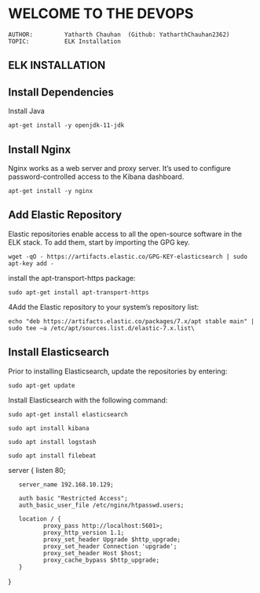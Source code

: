 # **WELCOME TO THE DEVOPS**

    AUTHOR:         Yatharth Chauhan  (Github: YatharthChauhan2362)
    TOPIC:          ELK Installation

## ELK INSTALLATION

## Install Dependencies

Install Java

    apt-get install -y openjdk-11-jdk
    
## Install Nginx

Nginx works as a web server and proxy server. It’s used to configure password-controlled access to the Kibana dashboard.

    apt-get install -y nginx

## Add Elastic Repository

Elastic repositories enable access to all the open-source software in the ELK stack. To add them, start by importing the GPG key.

    wget -qO - https://artifacts.elastic.co/GPG-KEY-elasticsearch | sudo apt-key add -
    
install the apt-transport-https package:

    sudo apt-get install apt-transport-https
    
4Add the Elastic repository to your system’s repository list:

    echo "deb https://artifacts.elastic.co/packages/7.x/apt stable main" | sudo tee –a /etc/apt/sources.list.d/elastic-7.x.list\
    
## Install Elasticsearch

Prior to installing Elasticsearch, update the repositories by entering:

    sudo apt-get update
    
Install Elasticsearch with the following command:

    sudo apt-get install elasticsearch
    
    sudo apt install kibana
    
    sudo apt install logstash
    
    sudo apt install filebeat


server {
       listen 80;

       server_name 192.168.10.129;

       auth basic "Restricted Access";
       auth_basic_user_file /etc/nginx/htpasswd.users;

       location / {
              proxy_pass http://localhost:5601>;
              proxy_http_version 1.1;
              proxy_set_header Upgrade $http_upgrade;
              proxy_set_header Connection 'upgrade';
              proxy_set_header Host $host;
              proxy_cache_bypass $http_upgrade;
       }
}

    
